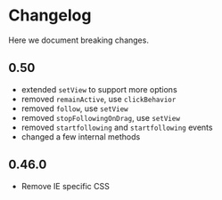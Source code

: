 # Changelog

Here we document breaking changes.

## **0.50**

* extended `setView` to support more options
* removed `remainActive`, use `clickBehavior`
* removed `follow`, use `setView`
* removed `stopFollowingOnDrag`, use `setView`
* removed `startfollowing` and `startfollowing` events
* changed a few internal methods

## **0.46.0**

* Remove IE specific CSS
